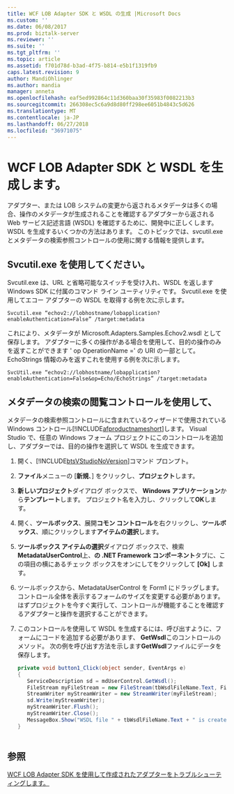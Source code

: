 ```yaml
---
title: WCF LOB Adapter SDK と WSDL の生成 |Microsoft Docs
ms.custom: ''
ms.date: 06/08/2017
ms.prod: biztalk-server
ms.reviewer: ''
ms.suite: ''
ms.tgt_pltfrm: ''
ms.topic: article
ms.assetid: f701d78d-b3ad-4f75-b814-e5b1f1319fb9
caps.latest.revision: 9
author: MandiOhlinger
ms.author: mandia
manager: anneta
ms.openlocfilehash: eaf5ed992864c11d360baa30f35983f0082213b3
ms.sourcegitcommit: 266308ec5c6a9d8d80ff298ee6051b4843c5d626
ms.translationtype: MT
ms.contentlocale: ja-JP
ms.lasthandoff: 06/27/2018
ms.locfileid: "36971075"
---
```

# <a name="generate-wsdl-with-the-wcf-lob-adapter-sdk"></a>WCF LOB Adapter SDK と WSDL を生成します。
アダプター、または LOB システムの変更から返されるメタデータは多くの場合、操作のメタデータが生成されることを確認するアダプターから返される Web サービス記述言語 (WSDL) を確認するために、開発中に正しくします。 WSDL を生成するいくつかの方法はあります。 このトピックでは、svcutil.exe とメタデータの検索参照コントロールの使用に関する情報を提供します。  

  
## <a name="use-svcutilexe"></a>Svcutil.exe を使用してください。  
 Svcutil.exe は、URL と省略可能なスイッチを受け入れ、WSDL を返します Windows SDK に付属のコマンド ライン ユーティリティです。 Svcutil.exe を使用してエコー アダプターの WSDL を取得する例を次に示します。  
  
 ```
 Svcutil.exe “echov2://lobhostname/lobapplication?enableAuthentication=False” /target:metadata
 ```
  
 これにより、メタデータが Microsoft.Adapters.Samples.Echov2.wsdl として保存します。 アダプターに多くの操作がある場合を使用して、目的の操作のみを返すことができます ' op OperationName =' の URI の一部として。 EchoStrings 情報のみを返すこれを使用する例を次に示します。  
  
```  
SvcUtil.exe “echov2://lobhostname/lobapplication?enableAuthentication=False&op=Echo/EchoStrings” /target:metadata  
```  
  
## <a name="use-the-metadata-search-browse-control"></a>メタデータの検索の閲覧コントロールを使用して、  
 メタデータの検索参照コントロールに含まれているウィザードで使用されている Windows コントロール[!INCLUDE[afproductnameshort](../../includes/afproductnameshort-md.md)]します。 Visual Studio で、任意の Windows フォーム プロジェクトにこのコントロールを追加し、アダプターでは、目的の操作を選択して WSDL を生成できます。  
  
1. 開く、[!INCLUDE[btsVStudioNoVersion](../../includes/btsvstudionoversion-md.md)]コマンド プロンプト。  
  
2. **ファイル**メニューの [**新規**、] をクリックし、**プロジェクト**します。  
  
3. **新しいプロジェクト**ダイアログ ボックスで、 **Windows アプリケーション**から**テンプレート**します。 プロジェクト名を入力し、クリックして**OK**します。  
  
4. 開く、**ツールボックス**、展開**コモン コントロール**を右クリックし、**ツールボックス**、順にクリックします**アイテムの選択**します。  
  
5. **ツールボックス アイテムの選択**ダイアログ ボックスで、検索**MetadataUserControl**上、**の .NET Framework コンポーネント**タブに、この項目の横にあるチェック ボックスをオンにしてをクリックして **[Ok]** します。  
  
6. ツールボックスから、MetadataUserControl を Form1 にドラッグします。 コントロール全体を表示するフォームのサイズを変更する必要があります。 はずプロジェクトを今すぐ実行して、コントロールが機能することを確認するアダプターと操作を選択することができます。  
  
7. このコントロールを使用して WSDL を生成するには、呼び出すように、フォームにコードを追加する必要があります、 **GetWsdl**このコントロールのメソッド。 次の例を呼び出す方法を示します**GetWsdl**ファイルにデータを保存します。  
  
   ```csharp  
   private void button1_Click(object sender, EventArgs e)  
   {  
      ServiceDescription sd = mdUserControl.GetWsdl();  
      FileStream myFileStream = new FileStream(tbWsdlFileName.Text, FileMode.OpenOrCreate, FileAccess.Write);  
      StreamWriter myStreamWriter = new StreamWriter(myFileStream);  
      sd.Write(myStreamWriter);  
      myStreamWriter.Flush();  
      myStreamWriter.Close();  
      MessageBox.Show("WSDL file " + tbWsdlFileName.Text + " is created.");  
   }  
  
   ```  
  
## <a name="see-also"></a>参照  
 [WCF LOB Adapter SDK を使用して作成されたアダプターをトラブルシューティングします。](../../adapters-and-accelerators/wcf-lob-adapter-sdk/troubleshoot-adapter-created-using-the-wcf-lob-adapter-sdk.md)